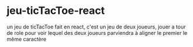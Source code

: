 # jeu-ticTacToe-react
un jeu de ticTacToe fait en react, c'est un jeu de deux joueurs, jouer a tour de role pour voir lequel des deux joueurs parviendra à aligner le premier le même caractère
